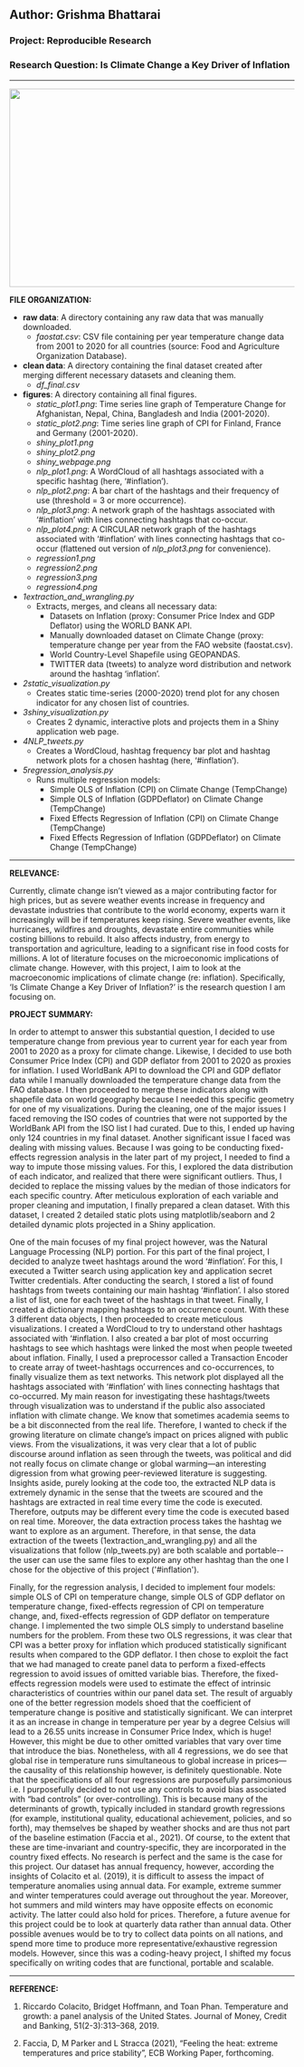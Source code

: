 
## Author: Grishma Bhattarai

### Project: Reproducible Research
### Research Question: Is Climate Change a Key Driver of Inflation

----------------------
<img src="https://www.occupy.com/sites/default/files/styles/slide_narrow/public/field/image/planet_money.jpg?itok=m0Weuayi" width="700" height="350">

**FILE ORGANIZATION:**
- **raw data**:  A directory containing any raw data that was manually downloaded.
  - *faostat.csv*: CSV file containing per year temperature change data from 2001 to 2020 for all countries (source: Food and Agriculture Organization Database).
- **clean data**: A directory containing the final dataset created after merging different necessary datasets and cleaning them.
  - *df_final.csv*
- **figures**: A directory containing all final figures.
  - *static_plot1.png*: Time series line graph of Temperature Change for Afghanistan, Nepal, China, Bangladesh and India (2001-2020).
  - *static_plot2.png*: Time series line graph of CPI for Finland, France and Germany (2001-2020).
  - *shiny_plot1.png*
  - *shiny_plot2.png*
  - *shiny_webpage.png*
  - *nlp_plot1.png*: A WordCloud of all hashtags associated with a specific hashtag (here, ‘#inflation’). 
  - *nlp_plot2.png*: A bar chart of the hashtags and their frequency of use (threshold = 3 or more occurrence).
  - *nlp_plot3.png*: A network graph of the hashtags associated with ‘#inflation’ with lines connecting hashtags that co-occur.
  - *nlp_plot4.png*: A CIRCULAR network graph of the hashtags associated with ‘#inflation’ with lines connecting hashtags that co-occur (flattened out version of *nlp_plot3.png* for convenience). 
  - *regression1.png*
  - *regression2.png*
  - *regression3.png*
  - *regression4.png*
- *1extraction_and_wrangling.py*
  - Extracts, merges, and cleans all necessary data:
    - Datasets on Inflation (proxy: Consumer Price Index and GDP Deflator) using the WORLD BANK API.
    - Manually downloaded dataset on Climate Change (proxy: temperature change per year from the FAO website (faostat.csv).
    - World Country-Level Shapefile using GEOPANDAS.
    - TWITTER data (tweets) to analyze word distribution and network around the hashtag ‘inflation’.
- *2static_visualization.py* 
  - Creates static time-series (2000-2020) trend plot for any chosen indicator for any chosen list of countries. 
- *3shiny_visualization.py*
  - Creates 2 dynamic, interactive plots and projects them in a Shiny application web page.
- *4NLP_tweets.py*
  - Creates a WordCloud, hashtag frequency bar plot and hashtag network plots for a chosen hashtag (here, ‘#inflation’).
- *5regression_analysis.py*
  - Runs multiple regression models:
    - Simple OLS of Inflation (CPI) on Climate Change (TempChange)
    - Simple OLS of Inflation (GDPDeflator) on Climate Change (TempChange)
    - Fixed Effects Regression of Inflation (CPI) on Climate Change (TempChange)
    - Fixed Effects Regression of Inflation (GDPDeflator) on Climate Change (TempChange)
----------------------

**RELEVANCE:** 

Currently, climate change isn’t viewed as a major contributing factor for high prices, but as severe weather events increase in frequency and devastate industries that contribute to the world economy, experts warn it increasingly will be if temperatures keep rising. Severe weather events, like hurricanes, wildfires and droughts, devastate entire communities while costing billions to rebuild. It also affects industry, from energy to transportation and agriculture, leading to a significant rise in food costs for millions. A lot of literature focuses on the microeconomic implications of climate change. However, with this project, I aim to look at the macroeconomic implications of climate change (re: inflation). Specifically, ‘Is Climate Change a Key Driver of Inflation?’ is the research question I am focusing on. 

**PROJECT SUMMARY:** 

In order to attempt to answer this substantial question, I decided to use temperature change from previous year to current year for each year from 2001 to 2020 as a proxy for climate change. Likewise, I decided to use both Consumer Price Index (CPI) and GDP deflator from 2001 to 2020 as proxies for inflation. I used WorldBank API to download the CPI and GDP deflator data while I manually downloaded the temperature change data from the FAO database. I then proceeded to merge these indicators along with shapefile data on world geography because I needed this specific geometry for one of my visualizations. During the cleaning, one of the major issues I faced removing the ISO codes of countries that were not supported by the WorldBank API from the ISO list I had curated. Due to this, I ended up having only 124 countries in my final dataset. Another significant issue I faced was dealing with missing values. Because I was going to be conducting fixed-effects regression analysis in the later part of my project, I needed to find a way to impute those missing values. For this, I explored the data distribution of each indicator, and realized that there were significant outliers. Thus, I decided to replace the missing values by the median of those indicators for each specific country. After meticulous exploration of each variable and proper cleaning and imputation, I finally prepared a clean dataset. With this dataset, I created 2 detailed static plots using matplotlib/seaborn and 2 detailed dynamic plots projected in a Shiny application. 

One of the main focuses of my final project however, was the Natural Language Processing (NLP) portion. For this part of the final project, I decided to analyze tweet hashtags around the word ‘#inflation’. For this, I executed a Twitter search using application key and application secret Twitter credentials. After conducting the search, I stored a list of found hashtags from tweets containing our main hashtag ‘#inflation’. I also stored a list of list, one for each tweet of the hashtags in that tweet. Finally, I created a dictionary mapping hashtags to an occurrence count. With these 3 different data objects, I then proceeded to create meticulous visualizations. I created a WordCloud to try to understand other hashtags associated with ‘#inflation. I also created a bar plot of most occurring hashtags to see which hashtags were linked the most when people tweeted about inflation. Finally, I used a preprocessor called a Transaction Encoder to create array of tweet-hashtags occurrences and co-occurrences, to finally visualize them as text networks. This network plot displayed all the hashtags associated with ‘#inflation’ with lines connecting hashtags that co-occurred. My main reason for investigating these hashtags/tweets through visualization was to understand if the public also associated inflation with climate change. We know that sometimes academia seems to be a bit disconnected from the real life. Therefore, I wanted to check if the growing literature on climate change’s impact on prices aligned with public views. From the visualizations, it was very clear that a lot of public discourse around inflation as seen through the tweets, was political and did not really focus on climate change or global warming—an interesting digression from what growing peer-reviewed literature is suggesting. Insights aside, purely looking at the code too, the extracted NLP data is extremely dynamic in the sense that the tweets are scoured and the hashtags are extracted in real time every time the code is executed. Therefore, outputs may be different every time the code is executed based on real time. Moreover, the data extraction process takes the hashtag we want to explore as an argument. Therefore, in that sense, the data extraction of the tweets (1extraction_and_wrangling.py) and all the visualizations that follow (nlp_tweets.py) are both scalable and portable-- the user can use the same files to explore any other hashtag than the one I chose for the objective of this project ('#inflation'). 

Finally, for the regression analysis, I decided to implement four models: simple OLS of CPI on temperature change, simple OLS of GDP deflator on temperature change, fixed-effects regression of CPI on temperature change, and, fixed-effects regression of GDP deflator on temperature change. I implemented the two simple OLS simply to understand baseline numbers for the problem. From these two OLS regressions, it was clear that CPI was a better proxy for inflation which produced statistically significant results when compared to the GDP deflator. I then chose to exploit the fact that we had managed to create panel data to perform a fixed-effects regression to avoid issues of omitted variable bias. Therefore, the fixed-effects regression models were used to estimate the effect of intrinsic characteristics of countries within our panel data set. The result of arguably one of the better regression models shoed that the coefficient of temperature change is positive and statistically significant. We can interpret it as an increase in change in temperature per year by a degree Celsius will lead to a 26.55 units increase in Consumer Price Index, which is huge! However, this might be due to other omitted variables that vary over time that introduce the bias. Nonetheless, with all 4 regressions, we do see that global rise in temperature runs simultaneous to global increase in prices—the causality of this relationship however, is definitely questionable. Note that the specifications of all four regressions are purposefully parsimonious i.e. I purposefully decided to not use any controls to avoid bias associated with “bad controls” (or over-controlling). This is because many of the determinants of growth, typically included in standard growth regressions (for example, institutional quality, educational achievement, policies, and so forth), may themselves be shaped by weather shocks and are thus not part of the baseline estimation (Faccia et al., 2021). Of course, to the extent that these are time-invariant and country-specific, they are incorporated in the country fixed effects. 
No research is perfect and the same is the case for this project. Our dataset has annual frequency, however, according the insights of Colacito et al. (2019), it is difficult to assess the impact of temperature anomalies using annual data. For example, extreme summer and winter temperatures could average out throughout the year. Moreover, hot summers and mild winters may have opposite effects on economic activity. The latter could also hold for prices. Therefore, a future avenue for this project could be to look at quarterly data rather than annual data. Other possible avenues would be to try to collect data points on all nations, and spend more time to produce more representative/exhaustive regression models. However, since this was a coding-heavy project, I shifted my focus specifically on writing codes that are functional, portable and scalable. 

----------------------
**REFERENCE:**  

1. Riccardo Colacito, Bridget Hoffmann, and Toan Phan. Temperature and growth: a panel analysis of the United
States. Journal of Money, Credit and Banking, 51(2-3):313–368, 2019.

2. Faccia, D, M Parker and L Stracca (2021), “Feeling the heat:  extreme temperatures and price stability”, ECB
Working Paper, forthcoming.



